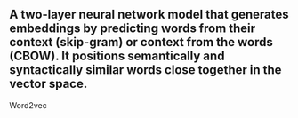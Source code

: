 A two-layer neural network model that generates embeddings by predicting words from their context (skip-gram) or context from the words (CBOW). It positions semantically and syntactically similar words close together in the vector space.
---
Word2vec
